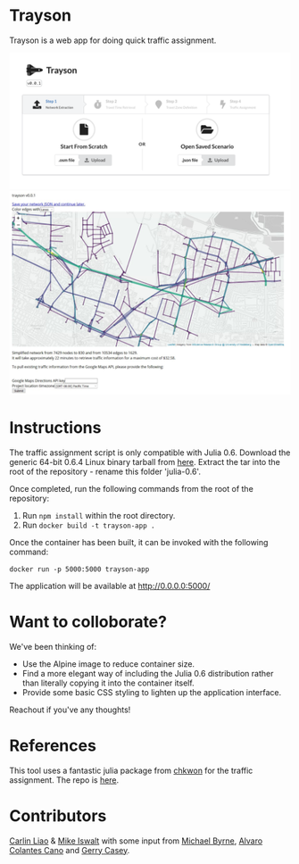 # Trayson

Trayson is a web app for doing quick traffic assignment. 


![i](trayson_setup.png)
![i](trayson.png)


# Instructions

The traffic assignment script is only compatible with Julia 0.6. Download the generic 64-bit 0.6.4 Linux binary tarball from [here]('https://julialang.org/downloads/oldreleases.html'). Extract the tar into the root of the repository - rename this folder 'julia-0.6'. 

Once completed, run the following commands from the root of the repository:

1. Run `npm install` within the root directory.
2. Run `docker build -t trayson-app .`

Once the container has been built, it can be invoked with the following command:

```
docker run -p 5000:5000 trayson-app
```

The application will be available at http://0.0.0.0:5000/

# Want to colloborate?

We've been thinking of:

- Use the Alpine image to reduce container size.
- Find a more elegant way of including the Julia 0.6 distribution rather than literally copying it into the container itself.
- Provide some basic CSS styling to lighten up the application interface.

Reachout if you've any thoughts!

# References

This tool uses a fantastic julia package from [chkwon](https://github.com/chkwon/) for the traffic assignment. The repo is [here](https://github.com/chkwon/TrafficAssignment.jl). 

# Contributors

[Carlin Liao](https://github.com/CarlinLiao) & [Mike Iswalt](https://www.linkedin.com/in/mike-iswalt/) with some input from [Michael Byrne](https://github.com/MichaelByrneAU), [Alvaro Colantes Cano](https://github.com/TravisClub) and [Gerry Casey](https://github.com/gac55).


